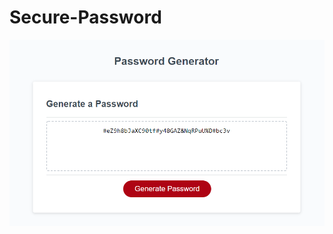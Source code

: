 # Secure-Password

<img src="passwordGenerated.PNG" alt="Password generated button with new password visible inside box"> 